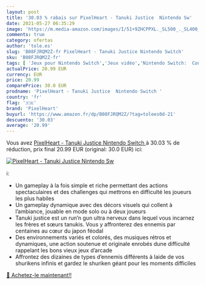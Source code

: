 ```yaml
---
layout: post
title: '30.03 % rabais sur PixelHeart - Tanuki Justice  Nintendo Sw'
date: 2021-05-27 06:35:29
image: 'https://m.media-amazon.com/images/I/51+9ZHCPPXL._SL500_._SL400_.jpg'
comments: true
category: ofertas
author: 'tole.es'
slug: 'B08FJRQM2Z-fr PixelHeart - Tanuki Justice Nintendo Switch'
sku: 'B08FJRQM2Z-fr'
tags: [ 'Jeux pour Nintendo Switch','Jeux vidéo','Nintendo Switch:  Consoles, jeux et accessoires','pixelheart', ]
actualPrice: 20.99 EUR
currency: EUR
price: 20.99
comparePrice: 30.0 EUR
prodname: 'PixelHeart - Tanuki Justice  Nintendo Switch '
country: 'fr'
flag: '🇫🇷'
brand: 'PixelHeart'
buyurl: 'https://www.amazon.fr/dp/B08FJRQM2Z/?tag=tolees0d-21'
descuento: '30.03'
average: '20.99'
---
```


Vous avez [PixelHeart - Tanuki Justice  Nintendo Switch ](https://www.amazon.fr/dp/B08FJRQM2Z/?tag=tolees0d-21)  à  30.03 % de réduction, prix final  20.99 EUR (original: 30.0 EUR) ici:

[![PixelHeart - Tanuki Justice  Nintendo Sw](https://m.media-amazon.com/images/I/51+9ZHCPPXL._SL500_._SL400_.jpg)](https://www.amazon.fr/dp/B08FJRQM2Z/?tag=tolees0d-21)

ℹ️:

- Un gameplay à la fois simple et riche permettant des actions spectaculaires et des challenges qui mettrons en difficulté les joueurs les plus habiles
- Un gameplay dynamique avec des décors visuels qui collent à l’ambiance, jouable en mode solo ou à deux joueurs
- Tanuki justice est un run’n gun ultra nerveux dans lequel vous incarnez les frères et sœurs tanukis. Vous y affronterez des ennemis par centaines au cœur du japon féodal
- Des environnements variés et colorés, des musiques rétros et dynamiques, une action soutenue et originale enrobés dune difficulté rappelant les bons vieux jeux d’arcade
- Affrontez des dizaines de types d’ennemis différents à laide de vos shurikens infinis et gardez le shuriken géant pour les moments difficiles

[🛒 Achetez-le maintenant!!](https://www.amazon.fr/dp/B08FJRQM2Z/?tag=tolees0d-21)

